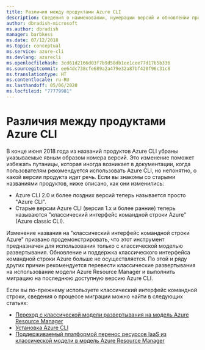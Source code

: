 ```yaml
---
title: Различия между продуктами Azure CLI
description: Сведения о наименовании, нумерации версий и обновлении продуктов Azure CLI.
author: dbradish-microsoft
ms.author: dbradish
manager: barbkess
ms.date: 07/12/2018
ms.topic: conceptual
ms.service: azure-cli
ms.devlang: azurecli
ms.openlocfilehash: 3cd61d2166d03f7b9d58db1ee1cee77d17b5b336
ms.sourcegitcommit: ee64dc738cfe689a2a479e32a87bf420f96c31c8
ms.translationtype: HT
ms.contentlocale: ru-RU
ms.lasthandoff: 05/06/2020
ms.locfileid: "77779981"
---
```

# <a name="differences-between-azure-cli-products"></a>Различия между продуктами Azure CLI

В конце июня 2018 года из названий продуктов Azure CLI убраны указываемые явным образом номера версий. Это изменение поможет избежать путаницы, которая иногда возникает в документации, когда пользователям рекомендуется использовать Azure CLI, но непонятно, о какой версии продукта идет речь. Если вы знакомы со старыми названиями продуктов, ниже описано, как они изменились:

* Azure CLI 2.0 и более поздних версий теперь называется просто "Azure CLI".
* Старые версии Azure CLI (версия 1.х и более ранние) теперь называются "классический интерфейс командной строки Azure" (Azure classic CLI).

Изменение названия на "классический интерфейс командной строки Azure" призвано продемонстрировать, что этот инструмент предназначен для использования только с классической моделью развертывания. Обновление и поддержка классического интерфейса командной строки Azure больше не осуществляется. По этой и ряду других причин рекомендуется перевести классические развертывания на использование модели Azure Resource Manager и выполнить миграцию на последнюю доступную версию Azure CLI.

Если вы по-прежнему используете классический интерфейс командной строки, сведения о процессе миграции можно найти в следующих статьях:

* [Переход с классической модели развертывания на модель Azure Resource Manager](/azure/virtual-machines/linux/migration-classic-resource-manager-overview)
* [Установка Azure CLI](install-azure-cli.md)
* [Поддерживаемый платформой перенос ресурсов IaaS из классической модели в модель Azure Resource Manager](https://github.com/Azure/azure-cli/blob/dev/doc/classic_cli_migration.md)
